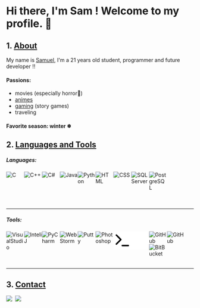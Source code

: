 # Hi there, I'm Sam ! Welcome to my profile. 👋 

## 1. <ins> About </ins>

My name is [Samuel][linkedin], I'm a 21 years old student, programmer and future developer !!
#### Passions:
- movies (especially horror👻)
- [animes][anime]
- [gaming][steam] (story games)
- traveling
#### Favorite season: winter ❄


## 2. <ins>Languages and Tools </ins>

##### Languages:
<img align="left" title="C" width="48px" src="https://cdn.jsdelivr.net/gh/devicons/devicon/icons/c/c-original.svg" />
<img align="left" title="C++" width="48px" src="https://cdn.jsdelivr.net/gh/devicons/devicon/icons/cplusplus/cplusplus-original.svg" />
<img align="left" title="C#" width="48px" src="https://cdn.jsdelivr.net/gh/devicons/devicon/icons/csharp/csharp-original.svg" />
<img align="left" title="Java" width="48px" src="https://cdn.jsdelivr.net/gh/devicons/devicon/icons/java/java-original.svg" />
<img align="left" title="Python" width="48px" src="https://cdn.jsdelivr.net/gh/devicons/devicon/icons/python/python-original.svg" />
<img align="left" title="HTML" width="48px" src="https://cdn.jsdelivr.net/gh/devicons/devicon/icons/html5/html5-original.svg" />
<img align="left" title="CSS" width="48px" src="https://cdn.jsdelivr.net/gh/devicons/devicon/icons/css3/css3-original.svg" />
<img align="left" title="SQLServer" width="48px" src="https://user-images.githubusercontent.com/4249331/52232852-e2c4f780-28bd-11e9-835d-1e3cf3e43888.png" />
<img align="left" title="PostgreSQL" width="48px" src="https://cdn.jsdelivr.net/gh/devicons/devicon/icons/postgresql/postgresql-original.svg" />

<br />
<br />
<br />
<br />
<br />

---

##### Tools:
<img align="left" title="VisualStudio" width="48px" src="https://cdn.jsdelivr.net/gh/devicons/devicon/icons/visualstudio/visualstudio-plain.svg" />
<img align="left" title="InteliJ" width="48px" src="https://cdn.jsdelivr.net/gh/devicons/devicon/icons/intellij/intellij-original.svg" />
<img align="left" title="PyCharm" width="48px" src="https://cdn.jsdelivr.net/gh/devicons/devicon/icons/pycharm/pycharm-original.svg" />
<img align="left" title="WebStorm" width="48px" src="https://cdn.jsdelivr.net/gh/devicons/devicon/icons/webstorm/webstorm-original.svg" />
<img align="left" title="Putty" width="48px" src="https://cdn.jsdelivr.net/gh/devicons/devicon/icons/putty/putty-original.svg" />
<img align="left" title="Photoshop" width="48px" src="https://cdn.jsdelivr.net/gh/devicons/devicon/icons/photoshop/photoshop-plain.svg" />
<img align="left" title="Terminal" width="48px" src="https://raw.githubusercontent.com/codeSTACKr/codeSTACKr/master/img/terminal-light.svg#gh-light-mode-only" />
<img align="left" title="Terminal" width="48px" src="https://raw.githubusercontent.com/codeSTACKr/codeSTACKr/master/img/terminal-dark.svg#gh-dark-mode-only" />
<img align="left" title="GitHub" width="48px" src="https://user-images.githubusercontent.com/3369400/139447912-e0f43f33-6d9f-45f8-be46-2df5bbc91289.png#gh-dark-mode-only" />
<img align="left" title="GitHub" width="48px" src="https://user-images.githubusercontent.com/3369400/139448065-39a229ba-4b06-434b-bc67-616e2ed80c8f.png#gh-light-mode-only" />
<img align="left" title="BitBucket" width="48px" src="https://cdn.jsdelivr.net/gh/devicons/devicon/icons/bitbucket/bitbucket-original.svg" />


<br />
<br />
<br />
<br />
<br />

---

## 3. <ins>Contact</ins>
<a href="https://www.linkedin.com/in/samuel-sarkozi-744983234/"><img align="left" width="24px" src="https://cdn.jsdelivr.net/gh/devicons/devicon/icons/linkedin/linkedin-original.svg" /></a>
<a href="https://www.facebook.com/sami.sarkozi19/"><img align="left" width="24px" src="https://cdn.jsdelivr.net/gh/devicons/devicon/icons/facebook/facebook-original.svg" /></a>



[linkedin]: https://www.linkedin.com/in/samuel-sarkozi-744983234/
[anime]: https://myanimelist.net/profile/DeltaXD
[steam]: https://steamcommunity.com/id/Delta_GamerXD

<!---
samiben19/samiben19 is a ✨ special ✨ repository because its `README.md` (this file) appears on your GitHub profile.
You can click the Preview link to take a look at your changes.
--->
